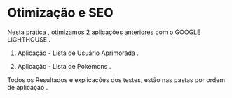 # Otimização e SEO 

Nesta prática , otimizamos 2 aplicações anteriores com o GOOGLE LIGHTHOUSE .

1. Aplicação - Lista de Usuário Aprimorada .

2. Aplicação - Lista de Pokémons .

Todos os Resultados e explicações dos testes, estão nas pastas por ordem de aplicação .